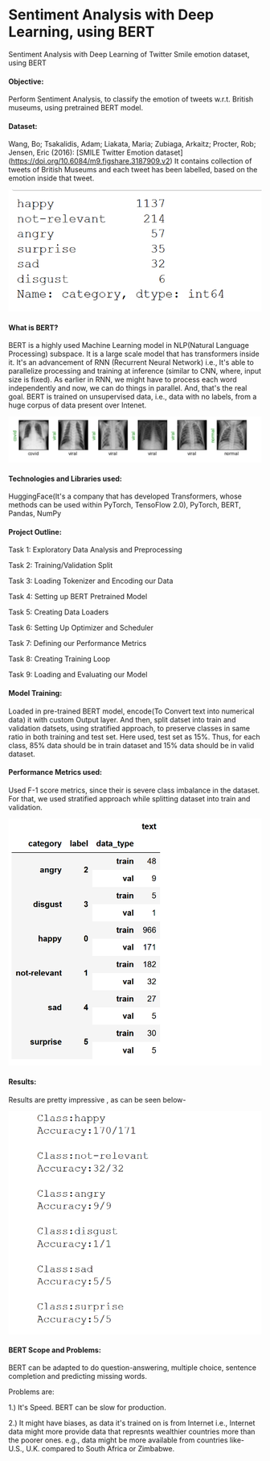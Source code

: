 # Sentiment Analysis with Deep Learning, using BERT
Sentiment Analysis with Deep Learning of Twitter Smile emotion dataset, using BERT

#### Objective:

Perform Sentiment Analysis, to classify the emotion of tweets w.r.t. British museums, using pretrained BERT model.

#### Dataset:

Wang, Bo; Tsakalidis, Adam; Liakata, Maria; Zubiaga, Arkaitz; Procter, Rob; Jensen, Eric (2016): [SMILE Twitter Emotion dataset] (https://doi.org/10.6084/m9.figshare.3187909.v2)
It contains collection of tweets of British Museums and each tweet has been labelled, based on the emotion inside that tweet.

![alt text](https://github.com/rickhagwal/Bert_Sentiment_Analysis/blob/master/images/actual_labels.PNG)

#### What is BERT?

BERT is a highly used Machine Learning model in NLP(Natural Language Processing) subspace. It is a large scale model that has transformers inside it. It's an advancement of RNN (Recurrent Neural Network) i.e., It's able to parallelize processing and training at inference (similar to CNN, where, input size is fixed). As earlier in RNN, we might have to process each word independently and now, we can do things in parallel. And, that's the real goal. BERT is trained on unsupervised data, i.e., data with no labels, from a huge corpus of data present over Intenet.

![alt text](https://github.com/rickhagwal/Covid19_Image_classification/blob/master/images/final_res.PNG)

#### Technologies and Libraries used:
HuggingFace(It's a company that has developed Transformers, whose methods can be used within PyTorch, TensoFlow 2.0), 
PyTorch,
BERT,
Pandas,
NumPy

#### Project Outline:

Task 1: Exploratory Data Analysis and Preprocessing

Task 2: Training/Validation Split

Task 3: Loading Tokenizer and Encoding our Data

Task 4: Setting up BERT Pretrained Model

Task 5: Creating Data Loaders

Task 6: Setting Up Optimizer and Scheduler

Task 7: Defining our Performance Metrics

Task 8: Creating Training Loop

Task 9: Loading and Evaluating our Model


#### Model Training:

Loaded in pre-trained BERT model, encode(To Convert text into numerical data) it with custom Output layer. And then, split datset into train and validation datsets, using stratified approach, to preserve classes in same ratio in both training and test set. Here used, test set as 15%. Thus, for each class, 85% data should be in train dataset and 15% data should be in valid dataset.

#### Performance Metrics used:

Used F-1 score metrics, since their is severe class imbalance in the dataset. For that, we used stratified approach while splitting dataset into train and validation.

![alt text](https://github.com/rickhagwal/Bert_Sentiment_Analysis/blob/master/images/after%20stratify.PNG)

#### Results:

Results are pretty impressive , as can be seen below-

![alt text](https://github.com/rickhagwal/Bert_Sentiment_Analysis/blob/master/images/Output.PNG)

#### BERT Scope and Problems:

BERT can be adapted to do question-answering, multiple choice, sentence completion and predicting missing words.

Problems are:

1.) It's Speed. BERT can be slow for production.

2.) It might have biases, as data it's trained on is from Internet i.e., Internet data might more provide data that represnts wealthier countries more than the poorer ones. e.g., data might be more available from countries like- U.S., U.K. compared to South Africa or Zimbabwe.

